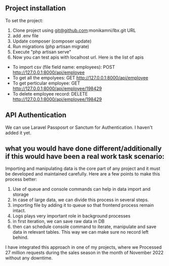
## Project installation
To set the project:

1. Clone project using git@github.com:monikamni/lbx.git URL
2. add .env file
3. Update composer (composer update)
4. Run migrations (php artisan migrate)
5. Execute "php artisan serve"
6. Now you can test apis with localhost url. Here is the list of apis
- To import csv (file field name: employees): POST http://127.0.0.1:8000/api/employee
- To get all the empolyees: GET http://127.0.0.1:8000/api/employee
- To get perticular employee: GET http://127.0.0.1:8000/api/employee/198429
- To delete employee record: DELETE http://127.0.0.1:8000/api/employee/198429


## API Authentication
We can use Laravel Passposrt or Sanctum for Authentication.
I haven't added it yet.

## what you would have done different/additionally if this would have been a real work task scenario:
Importing and manipulating data is the core part of any project and 
it must be developed and maintained carefully. Here are a few points 
to make this process better:

1. Use of queue and console commands can help in data import and storage
2. In case of large data, we can divide this process in several steps.
3. importing file by adding it to queue so that frontend process remain intact.
4. Logs plays very important role in background processes  
5. in first iteration, we can save raw data in DB
6. then can schedule console command to iterate, manipulate and save data in relevant tables.
This way we can make sure no record left behind.

I have integrated this approach in one of my projects, 
where we Processed 27 million requests during the sales season in the month of 
November 2022 without any downtime.



